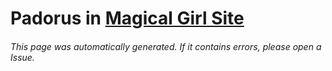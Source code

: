 # Padorus in [Magical Girl Site](https://myanimelist.net/manga/57295/Mahou_Shoujo_Site)

###### This page was automatically generated. If it contains errors, please open a Issue.

